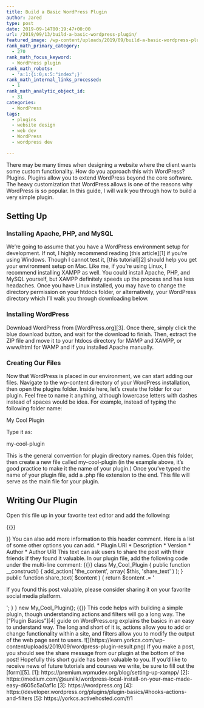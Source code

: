 ```yaml
---
title: Build a Basic WordPress Plugin
author: Jared
type: post
date: 2019-09-14T00:19:47+00:00
url: /2019/09/13/build-a-basic-wordpress-plugin/
featured_image: /wp-content/uploads/2019/09/build-a-basic-wordpress-plugin.png
rank_math_primary_category:
  - 270
rank_math_focus_keyword:
  - WordPress plugin
rank_math_robots:
  - 'a:1:{i:0;s:5:"index";}'
rank_math_internal_links_processed:
  - 1
rank_math_analytic_object_id:
  - 31
categories:
  - WordPress
tags:
  - plugins
  - website design
  - web dev
  - WordPress
  - wordpress dev

---
```

There may be many times when designing a website where the client wants some custom functionality. How do you approach this with WordPress? Plugins. Plugins allow you to extend WordPress beyond the core software. The heavy customization that WordPress allows is one of the reasons why WordPress is so popular. In this guide, I will walk you through how to build a very simple plugin.

## Setting Up

### Installing Apache, PHP, and MySQL

We&#8217;re going to assume that you have a WordPress environment setup for development. If not, I highly recommend reading [this article][1] if you&#8217;re using Windows. Though I cannot test it, [this tutorial][2] should help you get your environment setup on Mac. Like me, if you&#8217;re using Linux, I recommend installing XAMPP as well. You could install Apache, PHP, and MySQL yourself, but XAMPP definitely speeds up the process and has less headaches. Once you have Linux installed, you may have to change the directory permission on your htdocs folder, or alternatively, your WordPress directory which I&#8217;ll walk you through downloading below.

### Installing WordPress

Download WordPress from [WordPress.org][3]. Once there, simply click the blue download button, and wait for the download to finish. Then, extract the ZIP file and move it to your htdocs directory for MAMP and XAMPP, or www/html for WAMP and if you installed Apache manually.

### Creating Our Files

Now that WordPress is placed in our environment, we can start adding our files. Navigate to the wp-content directory of your WordPress installation, then open the plugins folder. Inside here, let&#8217;s create the folder for our plugin. Feel free to name it anything, although lowercase letters with dashes instead of spaces would be idea. For example, instead of typing the following folder name:

My Cool Plugin

Type it as:

my-cool-plugin

This is the general convention for plugin directory names. Open this folder, then create a new file called my-cool-plugin (in the example above, it&#8217;s good practice to make it the name of your plugin.) Once you&#8217;ve typed the name of your plugin file, add a .php file extension to the end. This file will serve as the main file for your plugin.

## Writing Our Plugin

Open this file up in your favorite text editor and add the following:

{{<highlight php>}}
<?php
/*
 * Plugin Name: My Cool Plugin
 */
{{</highlight>}}

You can also add more information to this header comment. Here is a list of some other options you can add.

  * Plugin URI
  * Description
  * Version
  * Author
  * Author URI

This text can ask users to share the post with their friends if they found it valuable.

In our plugin file, add the following code under the multi-line comment:

{{<highlight php>}}
class My_Cool_Plugin {
    public function __construct() {
        add_action( 'the_content', array( $this, 'share_text' ) );
    }
    
    public function share_text( $content ) {
        return $content .= '<p>If you found this post valuable, please consider sharing it on your favorite social media platform.</p>';
    }
}

new My_Cool_Plugin();
{{</highlight>}}

This code helps with building a simple plugin, though understanding actions and filters will go a long way. The [&#8220;Plugin Basics&#8221;][4] guide on WordPress.org explains the basics in an easy to understand way. The long and short of it is, actions allow you to add or change functionality within a site, and filters allow you to modify the output of the web page sent to users.

![](https://learn.yorkcs.com/wp-content/uploads/2019/09/wordpress-plugin-result.png)

If you make a post, you should see the share message from our plugin at the bottom of the post!

Hopefully this short guide has been valuable to you. If you&#8217;d like to receive news of future tutorials and courses we write, be sure to fill out the [form][5].

 [1]: https://premium.wpmudev.org/blog/setting-up-xampp/
 [2]: https://medium.com/@sunilk/wordpress-local-install-on-your-mac-made-easy-d605c5a0af1c
 [3]: https://wordpress.org
 [4]: https://developer.wordpress.org/plugins/plugin-basics/#hooks-actions-and-filters
 [5]: https://yorkcs.activehosted.com/f/1